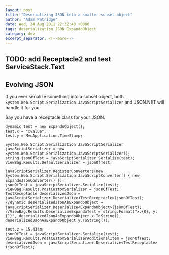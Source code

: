 ```yaml
---
layout: post
title: "Deserializing JSON into a smaller subset object"
author: "Adam Patridge"
date: Wed, 24 Aug 2011 22:32:40 +0000
tags: deserialization JSON ExpandoObject
category: dev
excerpt_separator: <!--more-->
---
```


## TODO: add Receptacle2 and test ServiceStack.Text

## Evolving JSON

If you ever serialize something into a subset object, both `System.Web.Script.Serialization.JavaScriptSerializer` and JSON.NET will handle it for you.

Say you have a receptacle class for your JSON.

    dynamic test = new ExpandoObject();
    test.x = "xvalue";
    test.y = MvcApplication.TimeStamp;

    System.Web.Script.Serialization.JavaScriptSerializer javaScriptSerializer = new System.Web.Script.Serialization.JavaScriptSerializer();
    string jsonOfTest = javaScriptSerializer.Serialize(test);
    ViewBag.Results.DefaultSerializer = jsonOfTest;

    javaScriptSerializer.RegisterConverters(new System.Web.Script.Serialization.JavaScriptConverter[] { new ExpandoJsonConverter() });
    jsonOfTest = javaScriptSerializer.Serialize(test);
    ViewBag.Results.PostCustomSerializer = jsonOfTest;
    TestReceptacle deserializedJson = javaScriptSerializer.Deserialize<TestReceptacle>(jsonOfTest);
    //dynamic deserializedJsonAsExpandoObject = javaScriptSerializer.Deserialize<ExpandoObject>(jsonOfTest);
    //ViewBag.Results.DeserializeExpandoTest = string.Format("x:{0}, y:{1}", deserializedJsonAsExpandoObject.x.ToString(), deserializedJsonAsExpandoObject.y.ToString());

    test.z = 15.434m;
    jsonOfTest = javaScriptSerializer.Serialize(test);
    ViewBag.Results.PostCustomSerializerAdditionalItem = jsonOfTest;
    deserializedJson = javaScriptSerializer.Deserialize<TestReceptacle>(jsonOfTest);
